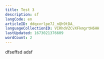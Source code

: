 ```yaml
---
title: Test 3
description: sf
langCode: en
articleID: ddqxvrlpe7J_nQh9tDA_
languageCollectionID: VIRhdVZCvXFkmgrtH6HH
lastUpdated: 1673021376609
wordCount: 2
---
```


dfseffsd adsf